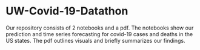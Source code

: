 # UW-Covid-19-Datathon

Our repository consists of 2 notebooks and a pdf. The notebooks show our prediction and time series forecasting for covid-19 cases and deaths in the US states. The pdf outlines visuals and briefly summarizes our findings.
